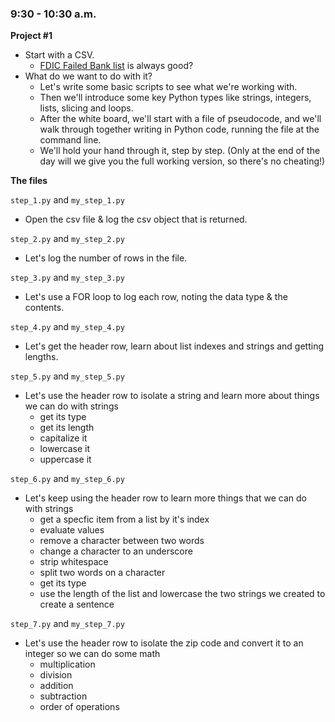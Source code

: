 ### 9:30 - 10:30 a.m.

**Project #1**

* Start with a CSV.
    * [FDIC Failed Bank list](http://www.fdic.gov/bank/individual/failed/banklist.html) is always good?
* What do we want to do with it?
    * Let's write some basic scripts to see what we're working with.
    * Then we'll introduce some key Python types like strings, integers, lists, slicing and loops.
    * After the white board, we'll start with a file of pseudocode, and we'll walk through together writing in Python code, running the file at the command line.
    * We'll hold your hand through it, step by step. (Only at the end of the day will we give you the full working version, so there's no cheating!)

**The files**

```step_1.py``` and ```my_step_1.py```

* Open the csv file & log the csv object that is returned.

```step_2.py``` and ```my_step_2.py```

* Let's log the number of rows in the file.

```step_3.py``` and ```my_step_3.py```

* Let's use a FOR loop to log each row, noting the data type & the contents.

```step_4.py``` and ```my_step_4.py```

* Let's get the header row, learn about list indexes and strings and getting lengths.

```step_5.py``` and ```my_step_5.py```

* Let's use the header row to isolate a string and learn more about things we can do with strings
    * get its type
    * get its length
    * capitalize it
    * lowercase it
    * uppercase it

```step_6.py``` and ```my_step_6.py```

* Let's keep using the header row to learn more things that we can do with strings
    * get a specfic item from a list by it's index
    * evaluate values
    * remove a character between two words
    * change a character to an underscore
    * strip whitespace
    * split two words on a character
    * get its type
    * use the length of the list and lowercase the two strings we created to create a sentence

```step_7.py``` and ```my_step_7.py```

* Let's use the header row to isolate the zip code and convert it to an integer so we can do some math
    * multiplication
    * division
    * addition
    * subtraction
    * order of operations
